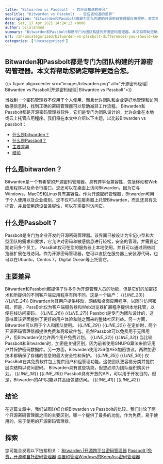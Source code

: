 ```yaml
---
title: "Bitwarden vs Passbolt  - 您应该知道的差异" 
seoTitle: "Bitwarden vs Passbolt  - 您应该知道的差异" 
description: "Bitwarden和Passbolt都是为团队构建的开源密码管理器应用程序。本文将帮助您确定哪种更适合您。" 
date: Sat, 17 Apr 2021 14:24:13 +0000
author: bilalahmed
summary: "Bitwarden和Passbolt都是专门为团队构建的开源密码管理器。本文将帮助您确定哪种更适合您。" 
url: /zh/uncategorized/bitwarden-vs-passbolt-differences-you-should-know/
categories: ['Uncategorized']
---
```


## Bitwarden和Passbolt都是专门为团队构建的开源密码管理器。本文将帮助您确定哪种更适合您。

{{< figure align=center src="images/bitwarden.png" alt="开源密码经理| Bitwarden vs Passbolt|开源密码经理| Bitwarden vs Passbolt">}}

当找到一个密码管理器不仅用于个人使用，而且允许团队和企业更好地管理和访问敏感信息时，找到正确的密码管理器可以帮助减轻工作流程。 Bitwarden和Passbolt都是开源密码管理器软件，它们是专门为团队设计的，允许企业在本地或云上托管应用程序。我们将在本文中介绍以下主题，以比较Bitwarden vs passbolt：
  * [什么是bitwarden？][1]
  * [什么是Passbolt？][2]
  * [主要差异][3]
  * [结论][4]

## **什么是bitwarden？**
Bitwarden是一个有希望的开源密码管理器，具有跨平台兼容性，包括移动和Web应用程序以及命令行接口。您还可以在桌面上访问Bitwarden，因为它与Windows，MacOS和Linux具有兼容性。作为开源密码管理器，Bitwarden可用于个人使用以及企业级别。您不仅可以在服务器上托管Bitwarden，而且还具有云托管，并且使用跨设备兼容性，可以在需要时访问它。

## **什么是Passbolt？**
Passbolt是专门为企业开发的开源密码管理器。该界面已被设计为牢记小型和大型团队的需求和要求，它允许对密码和敏感信息进行轻松，安全的管理，并需要定期访问多个员工。 PassBolt仅可在您的服务器上本地使用，并且可以通过网络浏览器扩展在线访问。作为开源密码管理器，您可以直接在服务器上安装源代码，也可以在Ubuntu，Centos 7，Digital Ocean等上托管它。

## **主要差异**
Bitwarden和Passbolt都提供了许多作为开源管理人员的功能，但是它们的加密技术和所提供的不同客户端应用程序有所不同。这是一个破产：
{{_LINE_23_}}
{{_LINE_24_}}
    Bitwarden为其用户提供移动，网络和桌面应用程序，以随时访问密码。但是，PassBolt仅为客户端服务器和Web浏览器扩展程序提供本地托管，以便在线访问密码。
{{_LINE_26_}}
{{_LINE_27_}}
    Passbolt是专门为团队设计的，这意味着该界面提供了更好的用户体验和随之而来的整体社区利益。另一方面，Bitwarden可以用于个人和团队使用。
{{_LINE_29_}}
{{_LINE_30_}}
    在定价时，两个开源密码管理器都提供免费和高级软件包。虽然Passbolt可以免费用于无限用户，但Bitwarden仅允许两个用户免费计划。
{{_LINE_32_}}
{{_LINE_33_}}
    当比较Passbolt和Bitwarden时，加密是关键区别，因为前者使用GNUPG算法来验证用户并保护密码数据库。另一方面，Bitwarden使用256位AES加密协议。两种加密技术都确保了存储的信息的最大安全性和保护。
{{_LINE_35_}}
{{_LINE_36_}}
    仅PassBolt在其免费软件包上提供用户和组管理功能，这使团队更容易分类并提供层次结构以访问密码。 Bitwarden具有这些功能，但您必须为团队组织购买计划。
{{_LINE_38_}}
{{_LINE_39_}}
    Passbolt具有开放的API，可以用于开发目的，但是，Bitwarden的API只能以其高级包装访问。
{{_LINE_41_}}
{{_LINE_42_}}

## **结论**
在这篇文章中，我们试图详细介绍Bitwarden vs Passbolt的比较。我们讨论了两个开源密码管理器之间的主要区别，哪一个提供了最多的功能，作为免费，易于使用的，易于使用的开源密码管理器。

## 探索
您可能会发现以下链接相关：
[Bitwarden |开源跨平台密码管理器][5]
[Passbolt |免费，开源和自托密码管理器][6]
[设置和管理Windows的KeepAss密码管理器][7]

  
[1]: #bitwarden
[2]: #passbolt
[3]: #differences
[4]: #conclusion
[5]: https://products.containerize.com/password-management/bitwarden
[6]: https://products.containerize.com/password-management/passbolt
[7]: https://blog.containerize.com/password-management/setup-manage-keepass-password-manager-for-windows/
